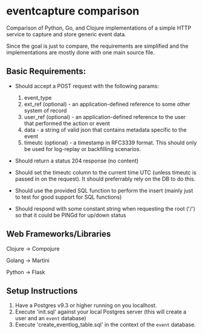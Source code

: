 eventcapture comparison
=======================

Comparison of Python, Go, and Clojure implementations of a simple HTTP service to capture and store generic event data.

Since the goal is just to compare, the requirements are simplified and the implementations are mostly done with one main source file.

Basic Requirements:
-------------------

- Should accept a POST request with the following params:
   1. event_type
   2. ext_ref (optional) - an application-defined reference to some other system of record
   3. user_ref (optional) - an  application-defined reference to the user that performed the action or event
   4. data - a string of valid json that contains metadata specific to the event
   5. timeutc (optional) - a timestamp in RFC3339 format. This should only be used for log-replay or backfilling scenarios.

- Should return a status 204 response (no content)

- Should set the timeutc column to the current time UTC (unless timeutc is passed in on the request). It should preferrably rely on the DB to do this.

- Should use the provided SQL function to perform the insert (mainly just to test for good support for SQL functions)

- Should respond with some constant string when requesting the root ('/') so that it could be PINGd for up/down status

Web Frameworks/Libraries
------------------------

Clojure -> Compojure

Golang -> Martini

Python -> Flask

Setup Instructions
------------------

1. Have a Postgres v9.3 or higher running on you localhost.
2. Execute 'init.sql' against your local Postgres server (this will create a user and an `event` database)
3. Execute 'create_eventlog_table.sql' in the context of the `event` database.
